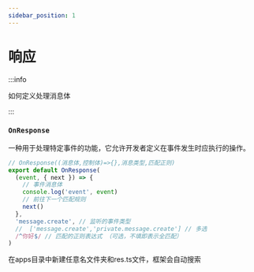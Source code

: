 ```yaml
---
sidebar_position: 1
---
```


# 响应

:::info

如何定义处理消息体

:::

### `OnResponse`

一种用于处理特定事件的功能，它允许开发者定义在事件发生时应执行的操作。

```ts title="apps/**/*/res.ts"
// OnResponse((消息体,控制体)=>{},消息类型,匹配正则)
export default OnResponse(
  (event, { next }) => {
    // 事件消息体
    console.log('event', event)
    // 前往下一个匹配规则
    next()
  },
  'message.create', // 监听的事件类型
  //  ['message.create','private.message.create'] // 多选
  /^你好$/ // 匹配的正则表达式 （可选，不填即表示全匹配）
)
```

在apps目录中新建任意名文件夹和res.ts文件，框架会自动搜索
